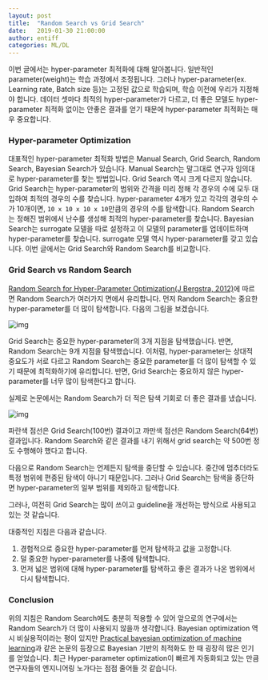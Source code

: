 ```yaml
---
layout: post
title:  "Random Search vs Grid Search"
date:   2019-01-30 21:00:00
author: entiff
categories: ML/DL
---
```


이번 글에서는 hyper-parameter 최적화에 대해 알아봅니다. 일반적인 parameter(weight)는 학습 과정에서 조정됩니다. 그러나 hyper-parameter(ex. Learning rate, Batch size 등)는 고정된 값으로 학습되며, 학습 이전에 우리가 지정해야 합니다. 데이터 셋마다 최적의 hyper-parameter가 다르고, 더 좋은 모델도 hyper-parameter 최적화 없이는 안좋은 결과를 얻기 때문에 hyper-parameter 최적화는 매우 중요합니다.

### Hyper-parameter Optimization

대표적인 hyper-parameter 최적화 방법은 Manual Search, Grid Search, Random Search, Bayesian Search가 있습니다. Manual Search는 말그대로 연구자 임의대로 hyper-parameter를 찾는 방법입니다. Grid Search 역시 크게 다르지 않습니다. Grid Search는 hyper-parameter의 범위와 간격을 미리 정해 각 경우의 수에 모두 대입하여 최적의 경우의 수를 찾습니다. hyper-parameter 4개가 있고 각각의 경우의 수가 10개이면, `10 x 10 x 10 x 10`만큼의 경우의 수를 탐색합니다. Random Search는 정해진 범위에서 난수를 생성해 최적의 hyper-parameter를 찾습니다. Bayesian Search는 surrogate 모델을 따로 설정하고 이 모델의 parameter를 업데이트하며 hyper-parameter를 찾습니다. surrogate 모델 역시 hyper-parameter를 갖고 있습니다. 이번 글에서는 Grid Search와 Random Search를 비교합니다.

### Grid Search vs Random Search

[Random Search for Hyper-Parameter Optimization(J Bergstra, 2012)](http://www.jmlr.org/papers/volume13/bergstra12a/bergstra12a.pdf)에 따르면 Random Search가 여러가지 면에서 유리합니다. 먼저 Random Search는 중요한 hyper-parameter를 더 많이 탐색합니다. 다음의 그림을 보겠습니다.

![img](https://github.com/shwksl101/shwksl101.github.io/blob/master/images/randomvsgird.PNG?raw=true)

Grid Search는 중요한 hyper-parameter의 3개 지점을 탐색했습니다. 반면, Random Search는 9개 지점을 탐색했습니다. 이처럼, hyper-parameter는 상대적 중요도가 서로 다르고 Random Search는 중요한 parameter를 더 많이 탐색할 수 있기 때문에 최적화하기에 유리합니다. 반면, Grid Search는 중요하지 않은 hyper-parameter를 너무 많이 탐색한다고 합니다.

실제로 논문에서는 Random Search가 더 적은 탐색 기회로 더 좋은 결과를 냈습니다.

![img](https://github.com/shwksl101/shwksl101.github.io/blob/master/images/gridvsrandom.PNG?raw=true)

파란색 점선은 Grid Search(100번) 결과이고 까만색 점선은 Random Search(64번) 결과입니다. Random Search와 같은 결과를 내기 위해서 grid search는 약 500번 정도 수행해야 했다고 합니다.

다음으로 Random Search는 언제든지 탐색을 중단할 수 있습니다. 중간에 멈추더라도 특정 범위에 편중된 탐색이 아니기 때문입니다. 그러나 Grid Search는 탐색을 중단하면 hyper-parameter의 일부 범위를 제외하고 탐색합니다.

그러나, 여전히 Grid Search는 많이 쓰이고 guideline을 개선하는 방식으로 사용되고 있는 것 같습니다.

대중적인 지침은 다음과 같습니다.

1. 경험적으로 중요한 hyper-parameter를 먼저 탐색하고 값을 고정합니다.
2. 덜 중요한 hyper-parameter를 나중에 탐색합니다.  
3. 먼저 넓은 범위에 대해 hyper-parameter를 탐색하고 좋은 결과가 나온 범위에서 다시 탐색합니다.

### Conclusion

위의 지침은 Random Search에도 충분히 적용할 수 있어 앞으로의 연구에서는 Random Search가 더 많이 사용되지 않을까 생각합니다. Bayesian optimization 역시 비실용적이라는 평이 있지만 [Practical bayesian optimization of machine learning](https://arxiv.org/pdf/1206.2944.pdf)과 같은 논문의 등장으로 Bayesian 기반의 최적화도 한 때 굉장히 많은 인기를 얻었습니다. 최근 Hyper-parameter optimization이 빠르게 자동화되고 있는 만큼 연구자들의 엔지니어링 노가다는 점점 줄어들 것 같습니다.
